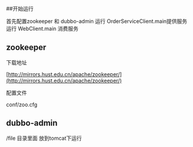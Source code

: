 ##开始运行

首先配置zookeeper 和 dubbo-admin
运行 OrderServiceClient.main提供服务
运行 WebClient.main 消费服务

## zookeeper

下载地址

[http://mirrors.hust.edu.cn/apache/zookeeper/](http://mirrors.hust.edu.cn/apache/zookeeper/)

配置文件

conf/zoo.cfg

## dubbo-admin

/file 目录里面 放到tomcat下运行